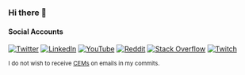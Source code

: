 ### Hi there 👋

<!--
**leojweda/leojweda** is a ✨ _special_ ✨ repository because its `README.md` (this file) appears on your GitHub profile.

Here are some ideas to get you started:

- 🔭 I’m currently working on ...
- 🌱 I’m currently learning ...
- 👯 I’m looking to collaborate on ...
- 🤔 I’m looking for help with ...
- 💬 Ask me about ...
- 📫 How to reach me: ...
- 😄 Pronouns: ...
- ⚡ Fun fact: ...
-->

#### Social Accounts
[![Twitter](https://img.shields.io/badge/Twitter-%231DA1F2.svg?style=for-the-badge&logo=Twitter&logoColor=white)](https://twitter.com/leojweda)
[![LinkedIn](https://img.shields.io/badge/LinkedIn-0A66C2.svg?style=for-the-badge&logo=linkedin&logoColor=white)](https://www.linkedin.com/in/leojweda/)
[![YouTube](https://img.shields.io/badge/YouTube-FF0000.svg?style=for-the-badge&logo=YouTube&logoColor=white)](https://www.youtube.com/channel/UC6v9TsueHwOfUzDRnw1vtpA)
[![Reddit](https://img.shields.io/badge/Reddit-FF4500?style=for-the-badge&logo=reddit&logoColor=white)](https://www.reddit.com/user/LeoJweda_)
[![Stack Overflow](https://img.shields.io/badge/Stack_Overflow-F48225?style=for-the-badge&logo=stack-overflow&logoColor=white)](https://stackoverflow.com/users/89512/leo-jweda)
[![Twitch](https://img.shields.io/badge/Twitch-9147FF.svg?style=for-the-badge&logo=Twitch&logoColor=white)](https://www.twitch.tv/leojweda1)

<sub>I do not wish to receive [CEMs](https://crtc.gc.ca/eng/com500/guide.htm#:~:text=You%20may%20rely,at%20that%20address.) on emails in my commits.</sub>
